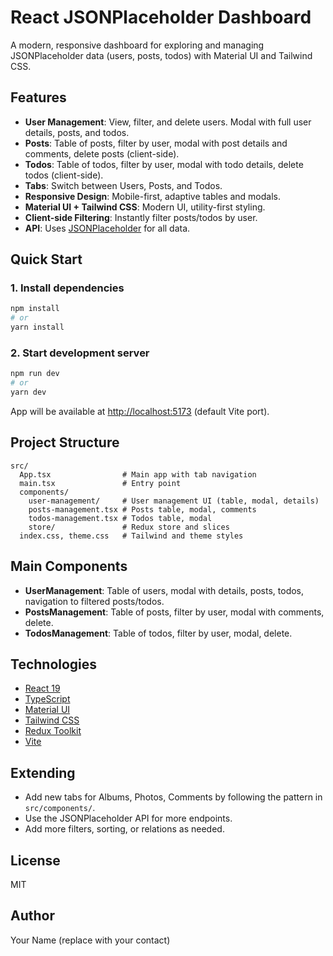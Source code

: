 # React JSONPlaceholder Dashboard

A modern, responsive dashboard for exploring and managing JSONPlaceholder data (users, posts, todos) with Material UI and Tailwind CSS.

## Features
- **User Management**: View, filter, and delete users. Modal with full user details, posts, and todos.
- **Posts**: Table of posts, filter by user, modal with post details and comments, delete posts (client-side).
- **Todos**: Table of todos, filter by user, modal with todo details, delete todos (client-side).
- **Tabs**: Switch between Users, Posts, and Todos.
- **Responsive Design**: Mobile-first, adaptive tables and modals.
- **Material UI + Tailwind CSS**: Modern UI, utility-first styling.
- **Client-side Filtering**: Instantly filter posts/todos by user.
- **API**: Uses [JSONPlaceholder](https://jsonplaceholder.typicode.com/) for all data.

## Quick Start

### 1. Install dependencies
```bash
npm install
# or
yarn install
```

### 2. Start development server
```bash
npm run dev
# or
yarn dev
```

App will be available at [http://localhost:5173](http://localhost:5173) (default Vite port).

## Project Structure
```
src/
  App.tsx                # Main app with tab navigation
  main.tsx               # Entry point
  components/
    user-management/     # User management UI (table, modal, details)
    posts-management.tsx # Posts table, modal, comments
    todos-management.tsx # Todos table, modal
    store/               # Redux store and slices
  index.css, theme.css   # Tailwind and theme styles
```

## Main Components
- **UserManagement**: Table of users, modal with details, posts, todos, navigation to filtered posts/todos.
- **PostsManagement**: Table of posts, filter by user, modal with comments, delete.
- **TodosManagement**: Table of todos, filter by user, modal, delete.

## Technologies
- [React 19](https://react.dev/)
- [TypeScript](https://www.typescriptlang.org/)
- [Material UI](https://mui.com/)
- [Tailwind CSS](https://tailwindcss.com/)
- [Redux Toolkit](https://redux-toolkit.js.org/)
- [Vite](https://vitejs.dev/)

## Extending
- Add new tabs for Albums, Photos, Comments by following the pattern in `src/components/`.
- Use the JSONPlaceholder API for more endpoints.
- Add more filters, sorting, or relations as needed.

## License
MIT

## Author
Your Name (replace with your contact)